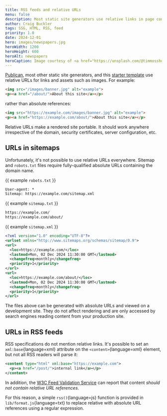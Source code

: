 ```yaml
---
title: RSS feeds and relative URLs
menu: false
description: Most static site generators use relative links in page content, but can these be used in RSS feeds?
author: Craig Buckler
tags: SSG, HTML, RSS, feed
priority: 1.0
date: 2024-12-01
hero: images/newspapers.jpg
heroWidth: 1200
heroHeight: 600
heroAlt: newspapers
heroCaption: Image courtesy of <a href="https://unsplash.com/@timmossholder">Tim Mossholder</a>
---
```


[Publican](https://www.npmjs.com/package/publican), most other static site generators, and this [starter template](--ROOT--) use relative URLs for links and assets such as images. For example:

```html
<img src="/images/banner.jpg" alt="example">
<p><a href="/about/">About this site</a></p>
```

rather than absolute references:

```html
<img src="https://example.com/images/banner.jpg" alt="example">
<p><a href="https://example.com/about/">About this site</a></p>
```

Relative URLs make a rendered site portable. It should work anywhere irrespective of the domain, security certificates, server configuration, etc.


## URLs in sitemaps

Unfortunately, it's not possible to use relative URLs everywhere. Sitemap and `robots.txt` files require fully-qualified absolute URLs containing the domain name.

{{ example `robots.txt` }}

```txt
User-agent: *
Sitemap: https://example.com/sitemap.xml
```

{{ example `sitemap.txt` }}

```txt
https://example.com/
https://example.com/about/
```

{{ example `sitemap.xml` }}

```xml
<?xml version="1.0" encoding="UTF-8"?>
<urlset xmlns="http://www.sitemaps.org/schemas/sitemap/0.9">
<url>
  <loc>https://example.com/</loc>
  <lastmod>Mon, 02 Dec 2024 11:30:00 GMT</lastmod>
  <changefreq>monthly</changefreq>
  <priority>1</priority>
</url>
<url>
  <loc>https://example.com/about/</loc>
  <lastmod>Mon, 02 Dec 2024 11:30:00 GMT</lastmod>
  <changefreq>monthly</changefreq>
  <priority>1</priority>
</url>
```

The files above can be generated with absolute URLs and viewed on a development site. They do not affect rendering and are only accessed by search engines reading content from your production site.


## URLs in RSS feeds

RSS specifications do not mention relative links. It's possible to set an `xml:base`{language=xml} attribute on the `<content>`{language=xml} element, but not all RSS readers will parse it:

```xml
<content type="html" xml:base="https://example.com">
  <p><a href="/post/">internal link</a></p>
</content>
```

In addition, the [W3C Feed Validation Service](https://validator.w3.org/feed/) can report that content *should not contain relative URL references*.

For this reason, a simple `rss()`{language=js} function is provided in `lib/format.js`{language=txt} to replace relative with absolute URL references using a regular expression.
